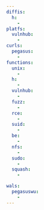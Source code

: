 ```yaml
---
diffis:
  h:
    -
platfs:
  vulnhub:
    -
curls:
  pegasus:
    -
functions:
  unix:
    -
  h:
    -
  vulnhub:
    -
  fuzz:
    -
  rce:
    -
  suid:
    -
  be:
    -
  nfs:
    -
  sudo:
    -
  squash:
    -

wals:
  pegasuswu:
    -
---
```

